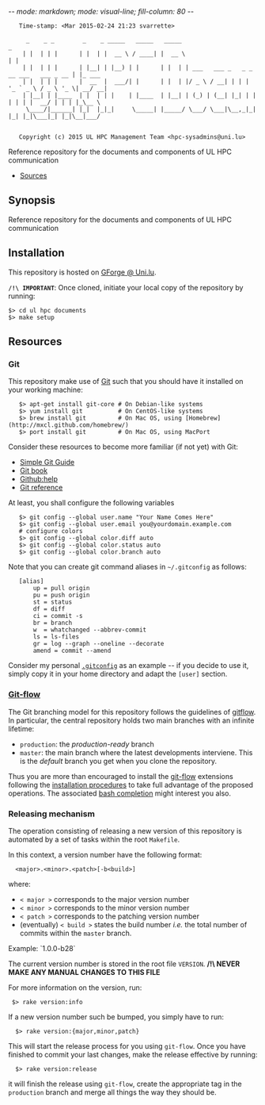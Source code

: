 -*- mode: markdown; mode: visual-line; fill-column: 80 -*-


       Time-stamp: <Mar 2015-02-24 21:23 svarrette>

         _    _ _        _    _ _____   _____   _____                                        _       
        | |  | | |      | |  | |  __ \ / ____| |  __ \                                      | |      
        | |  | | |      | |__| | |__) | |      | |  | | ___   ___ _   _ _ __ ___   ___ _ __ | |_ ___ 
        | |  | | |      |  __  |  ___/| |      | |  | |/ _ \ / __| | | | '_ ` _ \ / _ \ '_ \| __/ __|
        | |__| | |____  | |  | | |    | |____  | |__| | (_) | (__| |_| | | | | | |  __/ | | | |_\__ \
         \____/|______| |_|  |_|_|     \_____| |_____/ \___/ \___|\__,_|_| |_| |_|\___|_| |_|\__|___/
                                                                                                     
                                                                                                     
       Copyright (c) 2015 UL HPC Management Team <hpc-sysadmins@uni.lu>

Reference repository for the documents and components of UL HPC communication
* [Sources](https://github.com/ULHPC/documents)

## Synopsis

Reference repository for the documents and components of UL HPC communication
## Installation 

This repository is hosted on [GForge @ Uni.lu](https://github.com/ULHPC/documents). 

**`/!\ IMPORTANT`**: Once cloned, initiate your local copy of the repository by running: 

    $> cd ul hpc documents
    $> make setup


## Resources

### Git

This repository make use of [Git](http://git-scm.com/) such that you should have
it installed on your working machine: 

       $> apt-get install git-core # On Debian-like systems
	   $> yum install git          # On CentOS-like systems
       $> brew install git         # On Mac OS, using [Homebrew](http://mxcl.github.com/homebrew/)
       $> port install git         # On Mac OS, using MacPort

Consider these resources to become more familiar (if not yet) with Git:

* [Simple Git Guide](http://rogerdudler.github.io/git-guide/)
* [Git book](http://book.git-scm.com/index.html)
* [Github:help](http://help.github.com/mac-set-up-git/)
* [Git reference](http://gitref.org/)

At least, you shall configure the following variables

       $> git config --global user.name "Your Name Comes Here"
       $> git config --global user.email you@yourdomain.example.com
       # configure colors
       $> git config --global color.diff auto
       $> git config --global color.status auto
       $> git config --global color.branch auto

Note that you can create git command aliases in `~/.gitconfig` as follows: 

       [alias]
           up = pull origin
           pu = push origin
           st = status
           df = diff
           ci = commit -s
           br = branch
           w  = whatchanged --abbrev-commit
           ls = ls-files
           gr = log --graph --oneline --decorate
           amend = commit --amend

Consider my personal [`.gitconfig`](https://github.com/Falkor/dotfiles/blob/master/git/.gitconfig) as an example -- if you decide to use it, simply copy it in your home directory and adapt the `[user]` section. 

### [Git-flow](https://github.com/nvie/gitflow)

The Git branching model for this repository follows the guidelines of
[gitflow](http://nvie.com/posts/a-successful-git-branching-model/).
In particular, the central repository holds two main branches with an infinite lifetime:

* `production`: the *production-ready* branch
* `master`: the main branch where the latest developments interviene. This is the *default* branch you get when you clone the repository.

Thus you are more than encouraged to install the [git-flow](https://github.com/nvie/gitflow) extensions following the [installation procedures](https://github.com/nvie/gitflow/wiki/Installation) to take full advantage of the proposed operations. The associated [bash completion](https://github.com/bobthecow/git-flow-completion) might interest you also.

### Releasing mechanism

The operation consisting of releasing a new version of this repository is automated by a set of tasks within the root `Makefile`.

In this context, a version number have the following format:

      <major>.<minor>.<patch>[-b<build>]

where:

* `< major >` corresponds to the major version number
* `< minor >` corresponds to the minor version number
* `< patch >` corresponds to the patching version number
* (eventually) `< build >` states the build number _i.e._ the total number of commits within the `master` branch.

Example: \`1.0.0-b28\`

The current version number is stored in the root file `VERSION`. __/!\ NEVER MAKE ANY MANUAL CHANGES TO THIS FILE__

For more information on the version, run:

     $> rake version:info

If a new version number such be bumped, you simply have to run:

      $> rake version:{major,minor,patch}

This will start the release process for you using `git-flow`.
Once you have finished to commit your last changes, make the release effective by running:

      $> rake version:release

it will finish the release using `git-flow`, create the appropriate tag in the `production` branch and merge all things the way they should be.

